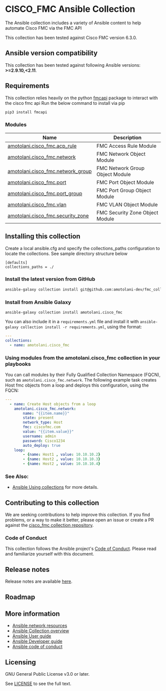 # CISCO_FMC Ansible Collection

The Ansible collection includes a variety of Ansible content to help automate Cisco FMC via the FMC API

This collection has been tested against Cisco FMC version 6.3.0.

<!--start requires_ansible-->
## Ansible version compatibility

This collection has been tested against following Ansible versions: **>=2.9.10,<2.11**.
<!--end requires_ansible-->

## Requirements

This collection relies heavily on the python [fmcapi](https://pypi.org/project/fmcapi/) package to interact with the cisco fmc api
Run the below command to install via pip
```bash
pip3 install fmcapi
```

### Modules
Name | Description
--- | ---
[amotolani.cisco_fmc.acp_rule](https://github.com/nibss-dev/fmc_collections/blob/master/amotolani/cisco_fmc/docs/amotolani.cisco_fmc.acp_rule.rst)|FMC Access Rule Module
[amotolani.cisco_fmc.network](https://github.com/nibss-dev/fmc_collections/blob/master/amotolani/cisco_fmc/docs/amotolani.cisco_fmc.network.rst)|FMC Network Object Module
[amotolani.cisco_fmc.network_group](https://github.com/nibss-dev/fmc_collections/blob/master/amotolani/cisco_fmc/docs/amotolani.cisco_fmc.network_group.rst)|FMC Network Group Object Module
[amotolani.cisco_fmc.port](https://github.com/nibss-dev/fmc_collections/blob/master/amotolani/cisco_fmc/docs/amotolani.cisco_fmc.port.rst)|FMC Port Object Module
[amotolani.cisco_fmc.port_group](https://github.com/nibss-dev/fmc_collections/blob/master/amotolani/cisco_fmc/docs/amotolani.cisco_fmc.port_group.rst)|FMC Port Group Object Module
[amotolani.cisco_fmc.vlan](https://github.com/nibss-dev/fmc_collections/blob/master/amotolani/cisco_fmc/docs/amotolani.cisco_fmc.vlan.rst)|FMC VLAN Object Module
[amotolani.cisco_fmc.security_zone](https://github.com/nibss-dev/fmc_collections/blob/master/amotolani/cisco_fmc/docs/amotolani.cisco_fmc.security_zone.rst)|FMC Security Zone Object Module

<!--end collection content-->
## Installing this collection

Create a local ansible.cfg and specify the collections_paths configuration to locate the collections. See sample directory structure below
```
[defaults]
collections_paths = ./
```

### Install the latest version from GitHub

```bash
ansible-galaxy collection install git@github.com:amotolani-dev/fmc_collections.git#/amotolani/cisco_fmc
```


### Install from Ansible Galaxy

    ansible-galaxy collection install amotolani.cisco_fmc

You can also include it in a `requirements.yml` file and install it with `ansible-galaxy collection install -r requirements.yml`, using the format:

```yaml
---
collections:
  - name: amotolani.cisco_fmc
```

### Using modules from the amotolani.cisco_fmc collection in your playbooks

You can call modules by their Fully Qualified Collection Namespace (FQCN), such as `amotolani.cisco_fmc.network`.
The following example task creates Host fmc objects from a loop and deploys this configuration, using the FQCN:

```yaml
---
  - name: Create Host objects from a loop
    amotolani.cisco_fmc.network:
        name: "{{item.name}}"
        state: present
        network_type: Host
        fmc: ciscofmc.com
        value: "{{item.value}}"
        username: admin
        password: Cisco1234
        auto_deploy: true
    loop:
        - {name: Host1 , value: 10.10.10.2}
        - {name: Host2 , value: 10.10.10.3}
        - {name: Host2 , value: 10.10.10.4}

```

### See Also:
* [Ansible Using collections](https://docs.ansible.com/ansible/latest/user_guide/collections_using.html) for more details.

## Contributing to this collection
We are seeking contributions to help improve this collection. If you find problems, or a way to make it better, please open an issue or create a PR against the [cisco_fmc collection repository](https://github.com/nibss-dev/fmc_collections/). 


### Code of Conduct
This collection follows the Ansible project's
[Code of Conduct](https://docs.ansible.com/ansible/latest/community/code_of_conduct.html).
Please read and familiarize yourself with this document.

## Release notes
<!--Add a link to a changelog.md file or an external docsite to cover this information. -->
Release notes are available [here](https://github.com/nibss-dev/fmc_collections/blob/master/changelogs/CHANGELOG.rst).

## Roadmap

<!-- Optional. Include the roadmap for this collection, and the proposed release/versioning strategy so users can anticipate the upgrade/update cycle. -->

## More information

- [Ansible network resources](https://docs.ansible.com/ansible/latest/network/getting_started/network_resources.html)
- [Ansible Collection overview](https://github.com/fmc_collections/overview)
- [Ansible User guide](https://docs.ansible.com/ansible/latest/user_guide/index.html)
- [Ansible Developer guide](https://docs.ansible.com/ansible/latest/dev_guide/index.html)
- [Ansible code of conduct](https://docs.ansible.com/ansible/latest/community/code_of_conduct.html)

## Licensing

GNU General Public License v3.0 or later.

See [LICENSE](https://www.gnu.org/licenses/gpl-3.0.txt) to see the full text.


